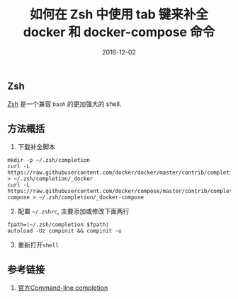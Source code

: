 ﻿---
title: "如何在 Zsh 中使用 tab 键来补全 docker 和 docker-compose 命令"
date: 2016-12-02
tags: ["Zsh"]
draft: false
---

## Zsh
[Zsh](http://zsh.sourceforge.net/) 是一个兼容 `bash` 的更加强大的 shell.

## 方法概括
1. 下载补全脚本
```
mkdir -p ~/.zsh/completion
curl -L https://raw.githubusercontent.com/docker/docker/master/contrib/completion/zsh/_docker > ~/.zsh/completion/_docker
curl -L https://raw.githubusercontent.com/docker/compose/master/contrib/completion/zsh/_docker-compose > ~/.zsh/completion/_docker-compose
```
2. 配置 `~/.zshrc`, 主要添加或修改下面两行
```
fpath=(~/.zsh/completion $fpath)
autoload -Uz compinit && compinit -u
```
3. 重新打开`shell`

## 参考链接
1. [官方Command-line completion](https://docs.docker.com/compose/completion/)



